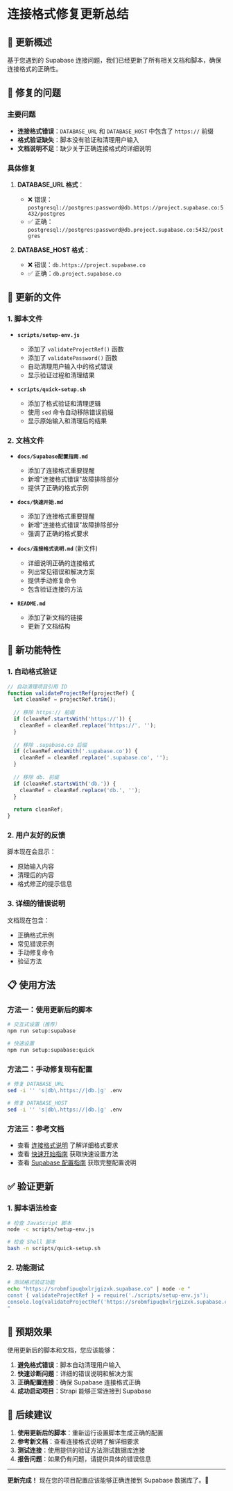 # 连接格式修复更新总结

## 🎯 更新概述

基于您遇到的 Supabase 连接问题，我们已经更新了所有相关文档和脚本，确保连接格式的正确性。

## 🔧 修复的问题

### 主要问题
- **连接格式错误**：`DATABASE_URL` 和 `DATABASE_HOST` 中包含了 `https://` 前缀
- **格式验证缺失**：脚本没有验证和清理用户输入
- **文档说明不足**：缺少关于正确连接格式的详细说明

### 具体修复
1. **DATABASE_URL 格式**：
   - ❌ 错误：`postgresql://postgres:password@db.https://project.supabase.co:5432/postgres`
   - ✅ 正确：`postgresql://postgres:password@db.project.supabase.co:5432/postgres`

2. **DATABASE_HOST 格式**：
   - ❌ 错误：`db.https://project.supabase.co`
   - ✅ 正确：`db.project.supabase.co`

## 📁 更新的文件

### 1. 脚本文件
- **`scripts/setup-env.js`**
  - 添加了 `validateProjectRef()` 函数
  - 添加了 `validatePassword()` 函数
  - 自动清理用户输入中的格式错误
  - 显示验证过程和清理结果

- **`scripts/quick-setup.sh`**
  - 添加了格式验证和清理逻辑
  - 使用 `sed` 命令自动移除错误前缀
  - 显示原始输入和清理后的结果

### 2. 文档文件
- **`docs/Supabase配置指南.md`**
  - 添加了连接格式重要提醒
  - 新增"连接格式错误"故障排除部分
  - 提供了正确的格式示例

- **`docs/快速开始.md`**
  - 添加了连接格式重要提醒
  - 新增"连接格式错误"故障排除部分
  - 强调了正确的格式要求

- **`docs/连接格式说明.md`** (新文件)
  - 详细说明正确的连接格式
  - 列出常见错误和解决方案
  - 提供手动修复命令
  - 包含验证连接的方法

- **`README.md`**
  - 添加了新文档的链接
  - 更新了文档结构

## 🚀 新功能特性

### 1. 自动格式验证
```javascript
// 自动清理项目引用 ID
function validateProjectRef(projectRef) {
  let cleanRef = projectRef.trim();
  
  // 移除 https:// 前缀
  if (cleanRef.startsWith('https://')) {
    cleanRef = cleanRef.replace('https://', '');
  }
  
  // 移除 .supabase.co 后缀
  if (cleanRef.endsWith('.supabase.co')) {
    cleanRef = cleanRef.replace('.supabase.co', '');
  }
  
  // 移除 db. 前缀
  if (cleanRef.startsWith('db.')) {
    cleanRef = cleanRef.replace('db.', '');
  }
  
  return cleanRef;
}
```

### 2. 用户友好的反馈
脚本现在会显示：
- 原始输入内容
- 清理后的内容
- 格式修正的提示信息

### 3. 详细的错误说明
文档现在包含：
- 正确格式示例
- 常见错误示例
- 手动修复命令
- 验证方法

## 📋 使用方法

### 方法一：使用更新后的脚本
```bash
# 交互式设置（推荐）
npm run setup:supabase

# 快速设置
npm run setup:supabase:quick
```

### 方法二：手动修复现有配置
```bash
# 修复 DATABASE_URL
sed -i '' 's|db\.https://|db.|g' .env

# 修复 DATABASE_HOST
sed -i '' 's|db\.https://|db.|g' .env
```

### 方法三：参考文档
- 查看 [连接格式说明](./连接格式说明.md) 了解详细格式要求
- 查看 [快速开始指南](./快速开始.md) 获取快速设置方法
- 查看 [Supabase 配置指南](./Supabase配置指南.md) 获取完整配置说明

## ✅ 验证更新

### 1. 脚本语法检查
```bash
# 检查 JavaScript 脚本
node -c scripts/setup-env.js

# 检查 Shell 脚本
bash -n scripts/quick-setup.sh
```

### 2. 功能测试
```bash
# 测试格式验证功能
echo "https://srobmfipuqbxlrjgizxk.supabase.co" | node -e "
const { validateProjectRef } = require('./scripts/setup-env.js');
console.log(validateProjectRef('https://srobmfipuqbxlrjgizxk.supabase.co'));
"
```

## 🎉 预期效果

使用更新后的脚本和文档，您应该能够：

1. **避免格式错误**：脚本自动清理用户输入
2. **快速诊断问题**：详细的错误说明和解决方案
3. **正确配置连接**：确保 Supabase 连接格式正确
4. **成功启动项目**：Strapi 能够正常连接到 Supabase

## 🔄 后续建议

1. **使用更新后的脚本**：重新运行设置脚本生成正确的配置
2. **参考新文档**：查看连接格式说明了解详细要求
3. **测试连接**：使用提供的验证方法测试数据库连接
4. **报告问题**：如果仍有问题，请提供具体的错误信息

---

**更新完成！** 现在您的项目配置应该能够正确连接到 Supabase 数据库了。🎉
